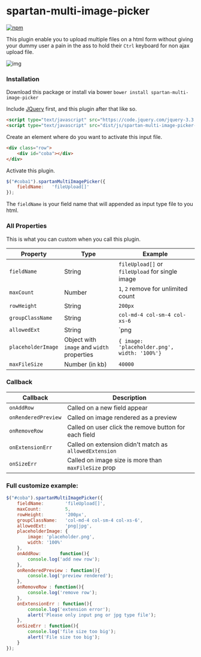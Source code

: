 # spartan-multi-image-picker
[![npm](https://img.shields.io/npm/dt/spartan-multi-image-picker.svg)](https://github.com/adispartadev/spartan-multi-image-picker)

This plugin enable you to upload multiple files on a html form without giving your dummy user a pain in the ass to hold their `Ctrl` keyboard for non ajax upload file.


![img](https://adispartadev.github.io/spartan-multi-image-picker/preview.gif)


### Installation

Download this package or install via bower
`bower install spartan-multi-image-picker`


Include [JQuery](https://jquery.com/) first, and this plugin after that like so.
```html
<script type="text/javascript" src="https://code.jquery.com/jquery-3.3.1.min.js"></script>
<script type="text/javascript" src="dist/js/spartan-multi-image-picker-min.js"></script>
```



Create an element where do you want to activate this input file.

```html
<div class="row">
	<div id="coba"></div>
</div>
```

Activate this plugin.

```js
$("#coba1").spartanMultiImagePicker({
	fieldName:   'fileUpload[]'
});
```
The `fieldName` is your field name that will appended as input type file to you html.

### All Properties

This is what you can custom when you call this plugin.

| Property | Type | Example |
| ------ | ------ | ------ |
| `fieldName` | String | `fileUpload[]` or `fileUpload` for single image |
| `maxCount` | Number | `1`, `2` remove for unlimited count |
| `rowHeight` | String | `200px` |
| `groupClassName` | String | `col-md-4 col-sm-4 col-xs-6` |
| `allowedExt` | String | `png|jpg|jpeg|gif` or empty string for all type |
| `placeholderImage` | Object with `image` and `width` properties | `{ image: 'placeholder.png', width: '100%'}` |
| `maxFileSize` | Number (in kb) | `40000` |

### Callback

| Callback | Description |
| ------ | ------ |
| `onAddRow` | Called on a new field appear |
| `onRenderedPreview` | Called on image rendered as a preview  |
| `onRemoveRow` | Called on user click the remove button for each field |
| `onExtensionErr` | Called on extension didn't match as `allowedExtension` |
| `onSizeErr` | Called on image size is more than `maxFileSize` prop |

### Full customize example:
```js
$("#coba").spartanMultiImagePicker({
	fieldName:        'fileUpload[]',
	maxCount:         5,
	rowHeight:        '200px',
	groupClassName:   'col-md-4 col-sm-4 col-xs-6',
	allowedExt:       'png|jpg',
	placeholderImage: {
	    image: 'placeholder.png',
	    width: '100%'
	},
	onAddRow:       function(){
		console.log('add new row');
	},
	onRenderedPreview : function(){
		console.log('preview rendered');
	},
	onRemoveRow : function(){
		console.log('remove row');
	},
	onExtensionErr : function(){
		console.log('extension error');
		alert('Please only input png or jpg type file');
	},
	onSizeErr : function(){
		console.log('file size too big');
		alert('File size too big');
	}
});
```